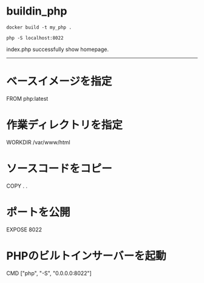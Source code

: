 # buildin_php

```
docker build -t my_php .

php -S localhost:8022
```

index.php successfully show homepage.

---

# ベースイメージを指定
FROM php:latest

# 作業ディレクトリを指定
WORKDIR /var/www/html

# ソースコードをコピー
COPY . .

# ポートを公開
EXPOSE 8022

# PHPのビルトインサーバーを起動
CMD ["php", "-S", "0.0.0.0:8022"]
